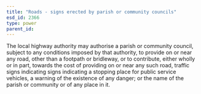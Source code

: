 ```yaml
---
title: "Roads - signs erected by parish or community councils"
esd_id: 2366
type: power
parent_id:  
---
```


The local highway authority may authorise a parish or community council,  subject to any conditions imposed by that authority, to provide on or near any road, other than a footpath or bridleway, or to contribute, either wholly or in part, towards the cost of providing on or near any such road, traffic signs indicating signs indicating a stopping place for public service vehicles, a warning of the existence of any danger; or the name of the parish or community or of any place in it.

